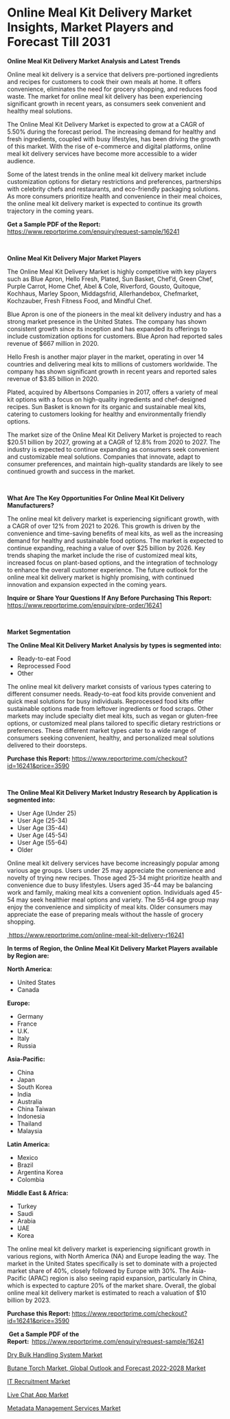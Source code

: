 <p><h1>Online Meal Kit Delivery Market Insights, Market Players and Forecast Till 2031</h1></p><p><strong>Online Meal Kit Delivery Market Analysis and Latest Trends</strong></p>
<p><p>Online meal kit delivery is a service that delivers pre-portioned ingredients and recipes for customers to cook their own meals at home. It offers convenience, eliminates the need for grocery shopping, and reduces food waste. The market for online meal kit delivery has been experiencing significant growth in recent years, as consumers seek convenient and healthy meal solutions.</p><p>The Online Meal Kit Delivery Market is expected to grow at a CAGR of 5.50% during the forecast period. The increasing demand for healthy and fresh ingredients, coupled with busy lifestyles, has been driving the growth of this market. With the rise of e-commerce and digital platforms, online meal kit delivery services have become more accessible to a wider audience.</p><p>Some of the latest trends in the online meal kit delivery market include customization options for dietary restrictions and preferences, partnerships with celebrity chefs and restaurants, and eco-friendly packaging solutions. As more consumers prioritize health and convenience in their meal choices, the online meal kit delivery market is expected to continue its growth trajectory in the coming years.</p></p>
<p><strong>Get a Sample PDF of the Report:&nbsp;</strong> <a href="https://www.reportprime.com/enquiry/request-sample/16241">https://www.reportprime.com/enquiry/request-sample/16241</a></p>
<p>&nbsp;</p>
<p><strong>Online Meal Kit Delivery Major Market Players</strong></p>
<p><p>The Online Meal Kit Delivery Market is highly competitive with key players such as Blue Apron, Hello Fresh, Plated, Sun Basket, Chef’d, Green Chef, Purple Carrot, Home Chef, Abel & Cole, Riverford, Gousto, Quitoque, Kochhaus, Marley Spoon, Middagsfrid, Allerhandebox, Chefmarket, Kochzauber, Fresh Fitness Food, and Mindful Chef.</p><p>Blue Apron is one of the pioneers in the meal kit delivery industry and has a strong market presence in the United States. The company has shown consistent growth since its inception and has expanded its offerings to include customization options for customers. Blue Apron had reported sales revenue of $667 million in 2020.</p><p>Hello Fresh is another major player in the market, operating in over 14 countries and delivering meal kits to millions of customers worldwide. The company has shown significant growth in recent years and reported sales revenue of $3.85 billion in 2020.</p><p>Plated, acquired by Albertsons Companies in 2017, offers a variety of meal kit options with a focus on high-quality ingredients and chef-designed recipes. Sun Basket is known for its organic and sustainable meal kits, catering to customers looking for healthy and environmentally friendly options.</p><p>The market size of the Online Meal Kit Delivery Market is projected to reach $20.51 billion by 2027, growing at a CAGR of 12.8% from 2020 to 2027. The industry is expected to continue expanding as consumers seek convenient and customizable meal solutions. Companies that innovate, adapt to consumer preferences, and maintain high-quality standards are likely to see continued growth and success in the market.</p></p>
<p>&nbsp;</p>
<p><strong>What Are The Key Opportunities For Online Meal Kit Delivery Manufacturers?</strong></p>
<p><p>The online meal kit delivery market is experiencing significant growth, with a CAGR of over 12% from 2021 to 2026. This growth is driven by the convenience and time-saving benefits of meal kits, as well as the increasing demand for healthy and sustainable food options. The market is expected to continue expanding, reaching a value of over $25 billion by 2026. Key trends shaping the market include the rise of customized meal kits, increased focus on plant-based options, and the integration of technology to enhance the overall customer experience. The future outlook for the online meal kit delivery market is highly promising, with continued innovation and expansion expected in the coming years.</p></p>
<p><strong>Inquire or Share Your Questions If Any Before Purchasing This Report:</strong> <a href="https://www.reportprime.com/enquiry/pre-order/16241">https://www.reportprime.com/enquiry/pre-order/16241</a></p>
<p>&nbsp;</p>
<p><strong>Market Segmentation</strong></p>
<p><strong>The Online Meal Kit Delivery Market Analysis by types is segmented into:</strong></p>
<p><ul><li>Ready-to-eat Food</li><li>Reprocessed Food</li><li>Other</li></ul></p>
<p><p>The online meal kit delivery market consists of various types catering to different consumer needs. Ready-to-eat food kits provide convenient and quick meal solutions for busy individuals. Reprocessed food kits offer sustainable options made from leftover ingredients or food scraps. Other markets may include specialty diet meal kits, such as vegan or gluten-free options, or customized meal plans tailored to specific dietary restrictions or preferences. These different market types cater to a wide range of consumers seeking convenient, healthy, and personalized meal solutions delivered to their doorsteps.</p></p>
<p><strong>Purchase this Report:&nbsp;</strong><a href="https://www.reportprime.com/checkout?id=16241&price=3590">https://www.reportprime.com/checkout?id=16241&price=3590</a></p>
<p>&nbsp;</p>
<p><strong>The Online Meal Kit Delivery Market Industry Research by Application is segmented into:</strong></p>
<p><ul><li>User Age (Under 25)</li><li>User Age (25-34)</li><li>User Age (35-44)</li><li>User Age (45-54)</li><li>User Age (55-64)</li><li>Older</li></ul></p>
<p><p>Online meal kit delivery services have become increasingly popular among various age groups. Users under 25 may appreciate the convenience and novelty of trying new recipes. Those aged 25-34 might prioritize health and convenience due to busy lifestyles. Users aged 35-44 may be balancing work and family, making meal kits a convenient option. Individuals aged 45-54 may seek healthier meal options and variety. The 55-64 age group may enjoy the convenience and simplicity of meal kits. Older consumers may appreciate the ease of preparing meals without the hassle of grocery shopping.</p></p>
<p><a href="https://www.reportprime.com/online-meal-kit-delivery-r16241">&nbsp;https://www.reportprime.com/online-meal-kit-delivery-r16241</a></p>
<p><strong>In terms of Region, the Online Meal Kit Delivery Market Players available by Region are:</strong></p>
<p>
    <p> <strong> North America: </strong>
        <ul>
            <li>United States</li>
            <li>Canada</li>
        </ul>
        </p> 
    <p> <strong> Europe: </strong>
        <ul>
            <li>Germany</li>
            <li>France</li>
            <li>U.K.</li>
            <li>Italy</li>
            <li>Russia</li>
        </ul>
        </p> 
    <p> <strong> Asia-Pacific: </strong>
        <ul>
            <li>China</li>
            <li>Japan</li>
            <li>South Korea</li>
            <li>India</li>
            <li>Australia</li>
            <li>China Taiwan</li>
            <li>Indonesia</li>
            <li>Thailand</li>
            <li>Malaysia</li>
        </ul>
        </p> 
    <p> <strong> Latin America: </strong>
        <ul>
            <li>Mexico</li>
            <li>Brazil</li>
            <li>Argentina Korea</li>
            <li>Colombia</li>
        </ul>
        </p> 
    <p> <strong> Middle East & Africa: </strong>
        <ul>
            <li>Turkey</li>
            <li>Saudi</li>
            <li>Arabia</li>
            <li>UAE</li>
            <li>Korea</li>
        </ul>
    </p>
    </p>
<p><p>The online meal kit delivery market is experiencing significant growth in various regions, with North America (NA) and Europe leading the way. The market in the United States specifically is set to dominate with a projected market share of 40%, closely followed by Europe with 30%. The Asia-Pacific (APAC) region is also seeing rapid expansion, particularly in China, which is expected to capture 20% of the market share. Overall, the global online meal kit delivery market is estimated to reach a valuation of $10 billion by 2023.</p></p>
<p><strong>Purchase this Report: </strong><a href="https://www.reportprime.com/checkout?id=16241&price=3590">https://www.reportprime.com/checkout?id=16241&price=3590</a></p>
<p>&nbsp;<strong>Get a Sample PDF of the Report:&nbsp;&nbsp;</strong><a href="https://www.reportprime.com/enquiry/request-sample/16241">https://www.reportprime.com/enquiry/request-sample/16241</a></p>
<p><strong></strong></p>
<p><p><a href="https://medium.com/@woods76241/future-trends-in-global-dry-bulk-handling-system-market-market-insights-and-analysis-from-2024-to-f27c31d070ee">Dry Bulk Handling System Market</a></p><p><a href="https://issuu.com/reportprime-2/docs/butane-torch-market-global-outlook-_20e6bea2334d4c">Butane Torch Market, Global Outlook and Forecast 2022-2028 Market</a></p><p><a href="https://medium.com/@woods76241/it-recruitment-market-industry-landscape-growth-trajectories-and-global-markets-9abc682be768">IT Recruitment Market</a></p><p><a href="https://medium.com/@paulalkim0612024/live-chat-app-market-size-share-analysis-growth-trends-forecasts-2024-2031-e736a1070ebd">Live Chat App Market</a></p><p><a href="https://github.com/zzflqewx24/Market-Research-Report-List-1/blob/main/metadata-management-services-market.md">Metadata Management Services Market</a></p></p>